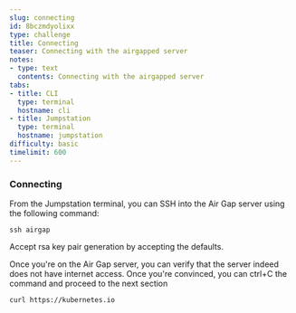 ```yaml
---
slug: connecting
id: 8bczmdyolixx
type: challenge
title: Connecting
teaser: Connecting with the airgapped server
notes:
- type: text
  contents: Connecting with the airgapped server
tabs:
- title: CLI
  type: terminal
  hostname: cli
- title: Jumpstation
  type: terminal
  hostname: jumpstation
difficulty: basic
timelimit: 600
---
```


### Connecting

From the Jumpstation terminal, you can SSH into the Air Gap server using the following command:

```shell
ssh airgap
```

Accept rsa key pair generation by accepting the defaults.

Once you're on the Air Gap server, you can verify that the server indeed does not have internet access. Once you're convinced, you
can ctrl+C the command and proceed to the next section

```shell
curl https://kubernetes.io
```

